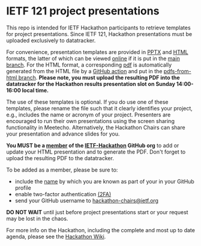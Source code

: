 # IETF 121 project presentations

This repo is intended for IETF Hackathon participants to retrieve templates for project presentations.  Since IETF 121, Hackathon presentations must be uploaded exclusively to datatracker.

For convenience, presentation templates are provided in [PPTX](presentation-template.pptx) and [HTML](presentation-template.html) formats, the latter of which can be viewed [online](https://ietf-hackathon.github.io/ietf121-project-presentations/presentation-template.html) if it is put in the [main branch](https://github.com/IETF-Hackathon/ietf121-project-presentations/). For the HTML format, a corresponding [pdf](https://github.com/IETF-Hackathon/ietf121-project-presentations/blob/pdfs-from-html/presentation-template.pdf) is automatically generated from the HTML file by a [GitHub action](.github/workflows/main.yml) and put in the [pdfs-from-html branch](https://github.com/IETF-Hackathon/ietf121-project-presentations/tree/pdfs-from-html).  **Please note, you must upload the resulting PDF into the datatracker for the Hackathon results presentation slot on Sunday 14:00-16:00 local time.**

The use of these templates is optional. If you do use one of these templates, please rename the file such that it clearly identifies your project, e.g., includes the name or acronym of your project. Presenters are encouraged to run their own presentations using the screen sharing functionality in Meetecho. Alternatively, the Hackathon Chairs can share your presentation and advance slides for you.

**You MUST be a [member](https://github.com/orgs/IETF-Hackathon/people) of the [IETF-Hackathon](https://github.com/IETF-Hackathon) GitHub org** to add or update your HTML presentation and to generate the PDF.  Don't forget to upload the resulting PDF to the datatracker.

To be added as a member, please be sure to:

* include the [name](https://docs.github.com/en/github/setting-up-and-managing-your-github-profile/personalizing-your-profile#changing-your-profile-name) by which you are known as part of your in your GitHub profile 
* enable two-factor authentication [(2FA)](https://docs.github.com/en/github/authenticating-to-github/securing-your-account-with-two-factor-authentication-2fa)
* send your GitHub username to [hackathon-chairs@ietf.org](mailto:hackathon-chairs@ietf.org)

**DO NOT WAIT** until just before project presentations start or your request may be lost in the chaos.

For more info on the Hackathon, including the complete and most up to date agenda, please see the [Hackathon Wiki](https://wiki.ietf.org/en/meeting/121/hackathon).
